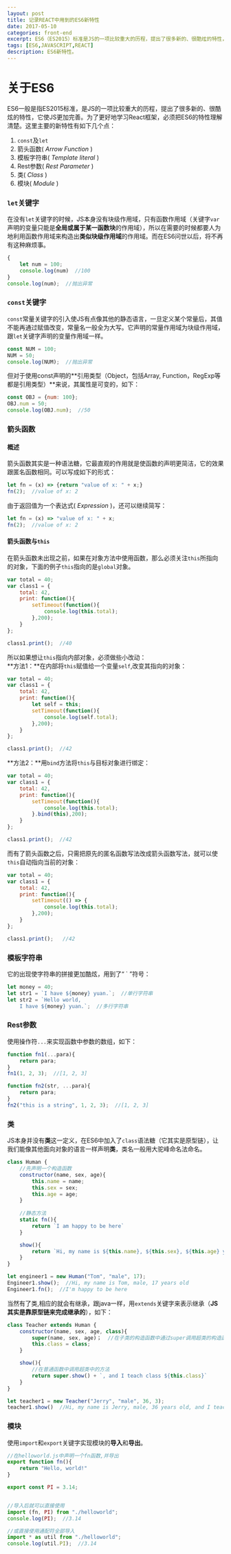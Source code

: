 ```yaml
---
layout: post
title: 记录REACT中用到的ES6新特性
date: 2017-05-10
categories: front-end
excerpt: ES6（ES2015）标准是JS的一项比较重大的历程，提出了很多新的、很酷炫的特性，它使JS更加完善。为了更好地学习React框架，必须把ES6的特性理解清楚。
tags: [ES6,JAVASCRIPT,REACT]
description: ES6新特性。
---
```

# 关于ES6
ES6一般是指ES2015标准，是JS的一项比较重大的历程，提出了很多新的、很酷炫的特性，它使JS更加完善。为了更好地学习React框架，必须把ES6的特性理解清楚。这里主要的新特性有如下几个点：
1. `const`及`let`
2. 箭头函数( *Arrow Function* )
3. 模板字符串( *Template literal* )
4. Rest参数( *Rest Parameter* )
5. 类( *Class* )
6. 模块( *Module* )

### `let`关键字
在没有`let`关键字的时候，JS本身没有块级作用域，只有函数作用域（关键字`var`声明的变量只能是**全局或属于某一函数块**的作用域），所以在需要的时候都要人为地利用函数作用域来构造出**类似块级作用域**的作用域。而在ES6问世以后，将不再有这种麻烦事。
```javascript
{
    let num = 100;
    console.log(num)  //100
}
console.log(num);  //抛出异常
```

### `const`关键字
`const`常量关键字的引入使JS有点像其他的静态语言，一旦定义某个常量后，其值不能再通过赋值改变，常量名一般全为大写。它声明的常量作用域为块级作用域，跟`let`关键字声明的变量作用域一样。
```javascript
const NUM = 100;
NUM = 50;
console.log(NUM);  //抛出异常
```
但对于使用const声明的**引用类型（Object，包括Array, Function，RegExp等都是引用类型）**来说，其属性是可变的，如下：
```javascript
const OBJ = {num: 100};
OBJ.num = 50;
console.log(OBJ.num);  //50
```

### 箭头函数
#### 概述
箭头函数其实是一种语法糖，它最直观的作用就是使函数的声明更简洁，它的效果跟匿名函数相同。可以写成如下的形式：
```javascript
let fn = (x) => {return "value of x: " + x;}
fn(2);  //value of x: 2
```
由于返回值为一个表达式( *Expression* )，还可以继续简写：
```javascript
let fn = (x) => "value of x: " + x;
fn(2);  //value of x: 2
```

#### 箭头函数与`this`
在箭头函数未出现之前，如果在对象方法中使用函数，那么必须关注`this`所指向的对象，下面的例子`this`指向的是`global`对象。
```javascript
var total = 40;
var class1 = {
    total: 42,
    print: function(){
        setTimeout(function(){
            console.log(this.total);
        },200);
    }
};

class1.print();  //40
```
所以如果想让`this`指向内部对象，必须做些小改动：<br/>
**方法1：**在内部将`this`赋值给一个变量`self`,改变其指向的对象：
```javascript
var total = 40;
var class1 = {
    total: 42,
    print: function(){
        let self = this;
        setTimeout(function(){
            console.log(self.total);
        },200);
    }
};

class1.print();  //42
```
**方法2：**用`bind`方法将`this`与目标对象进行绑定：
```javascript
var total = 40;
var class1 = {
    total: 42,
    print: function(){
        setTimeout(function(){
            console.log(this.total);
        }.bind(this),200);
    }
};

class1.print();  //42
```
而有了箭头函数之后，只需把原先的匿名函数写法改成箭头函数写法，就可以使`this`自动指向当前的对象：
```javascript
var total = 40;
var class1 = {
    total: 42,
    print: function(){
        setTimeout(() => {
            console.log(this.total);
        },200);
    }
};

class1.print();   //42
```

### 模板字符串
它的出现使字符串的拼接更加酷炫，用到了“ \` ”符号：
```javascript
let money = 40;
let str1 = `I have ${money} yuan.`;  //单行字符串
let str2 = `Hello world,
    I have ${money} yuan.`;  //多行字符串
```

### Rest参数
使用操作符`...`来实现函数中参数的数组，如下：
```javascript
function fn1(...para){
    return para;
}
fn1(1, 2, 3);  //[1, 2, 3]

function fn2(str, ...para){
    return para;
}
fn2("this is a string", 1, 2, 3);  //[1, 2, 3]
```

### 类
JS本身并没有**类**这一定义，在ES6中加入了`class`语法糖（它其实是原型链），让我们能像其他面向对象的语言一样声明**类**，类名一般用大驼峰命名法命名。
```javascript
class Human {
    //先声明一个构造函数
    constructor(name, sex, age){
        this.name = name;
        this.sex = sex;
        this.age = age;
    }
    
    //静态方法
    static fn(){
        return `I am happy to be here`
    }

    show(){
        return `Hi, my name is ${this.name}, ${this.sex}, ${this.age} years old`
    }
}

let engineer1 = new Human("Tom", "male", 17);
Engineer1.show();  //Hi, my name is Tom, male, 17 years old
Engineer1.fn();  //I'm happy to be here
```
当然有了类,相应的就会有继承，跟java一样，用`extends`关键字来表示继承（**JS其实是靠原型链来完成继承的**），如下：
```javascript
class Teacher extends Human {
    constructor(name, sex, age, class){
        super(name, sex, age)；  //在子类的构造函数中通过super调用超类的构造函数
        this.class = class;
    }

    show(){
        //在普通函数中调用超类中的方法
        return super.show() + `, and I teach class ${this.class}`  
    }
}

let teacher1 = new Teacher("Jerry", "male", 36, 3);
teacher1.show()  //Hi, my name is Jerry, male, 36 years old, and I teach class 3
```

### 模块
使用`import`和`export`关键字实现模块的**导入**和**导出**。
```javascript
//在helloworld.js中声明一个fn函数,并导出
export function fn(){
    return "Hello, world!"
}

export const PI = 3.14;


//导入后就可以直接使用
import (fn, PI) from "./helloworld";
console.log(PI);  //3.14

//或直接使用通配符全部导入
import * as util from "./helloworld";
console.log(util.PI);  //3.14
```




